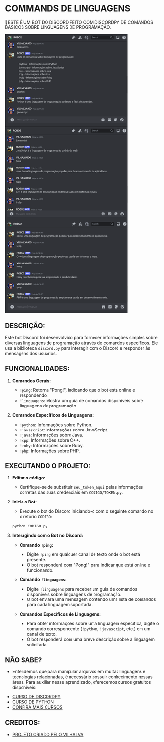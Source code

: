 # COMMANDS DE LINGUAGENS
🤖ESTE É UM BOT DO DISCORD FEITO COM DISCORDPY DE COMANDOS BASICOS SOBRE LINGUAGENS DE PROGRAMAÇÃO.

<img src="./IMAGENS/FOTO_1.png" align="center" width="400"> <br>
<img src="./IMAGENS/FOTO_2.png" align="center" width="400"> <br>
<img src="./IMAGENS/FOTO_3.png" align="center" width="400"> <br>

## DESCRIÇÃO:
Este bot Discord foi desenvolvido para fornecer informações simples sobre diversas linguagens de programação através de comandos específicos. Ele usa a biblioteca `discord.py` para interagir com o Discord e responder às mensagens dos usuários.

## FUNCIONALIDADES:
1. **Comandos Gerais:**
   - `!ping`: Retorna "Pong!", indicando que o bot está online e respondendo.
   - `!linguagens`: Mostra um guia de comandos disponíveis sobre linguagens de programação.

2. **Comandos Específicos de Linguagens:**
   - `!python`: Informações sobre Python.
   - `!javascript`: Informações sobre JavaScript.
   - `!java`: Informações sobre Java.
   - `!cpp`: Informações sobre C++.
   - `!ruby`: Informações sobre Ruby.
   - `!php`: Informações sobre PHP.

## EXECUTANDO O PROJETO:
1. **Editar o código:**
   - Certifique-se de substituir `seu_token_aqui` pelas informações corretas das suas credenciais em `CODIGO/TOKEN.py`.

2. **Inicie o Bot:**
   - Execute o bot do Discord iniciando-o com o seguinte comando no diretório `CODIGO`:
    ```bash
    python CODIGO.py
    ```

3. **Interagindo com o Bot no Discord:**
   - **Comando `!ping`:**
     - Digite `!ping` em qualquer canal de texto onde o bot está presente.
     - O bot responderá com "Pong!" para indicar que está online e funcionando.

   - **Comando `!linguagens`:**
     - Digite `!linguagens` para receber um guia de comandos disponíveis sobre linguagens de programação.
     - O bot enviará uma mensagem contendo uma lista de comandos para cada linguagem suportada.

   - **Comandos Específicos de Linguagens:**
     - Para obter informações sobre uma linguagem específica, digite o comando correspondente (`!python`, `!javascript`, etc.) em um canal de texto.
     - O bot responderá com uma breve descrição sobre a linguagem solicitada.

## NÃO SABE?
- Entendemos que para manipular arquivos em muitas linguagens e tecnologias relacionadas, é necessário possuir conhecimento nessas áreas. Para auxiliar nesse aprendizado, oferecemos cursos gratuitos disponíveis:
* [CURSO DE DISCORDPY](https://github.com/VILHALVA/CURSO-DE-DISCORDPY)
* [CURSO DE PYTHON](https://github.com/VILHALVA/CURSO-DE-PYTHON)
* [CONFIRA MAIS CURSOS](https://github.com/VILHALVA?tab=repositories&q=+topic:CURSO)

## CREDITOS:
- [PROJETO CRIADO PELO VILHALVA](https://github.com/VILHALVA)

